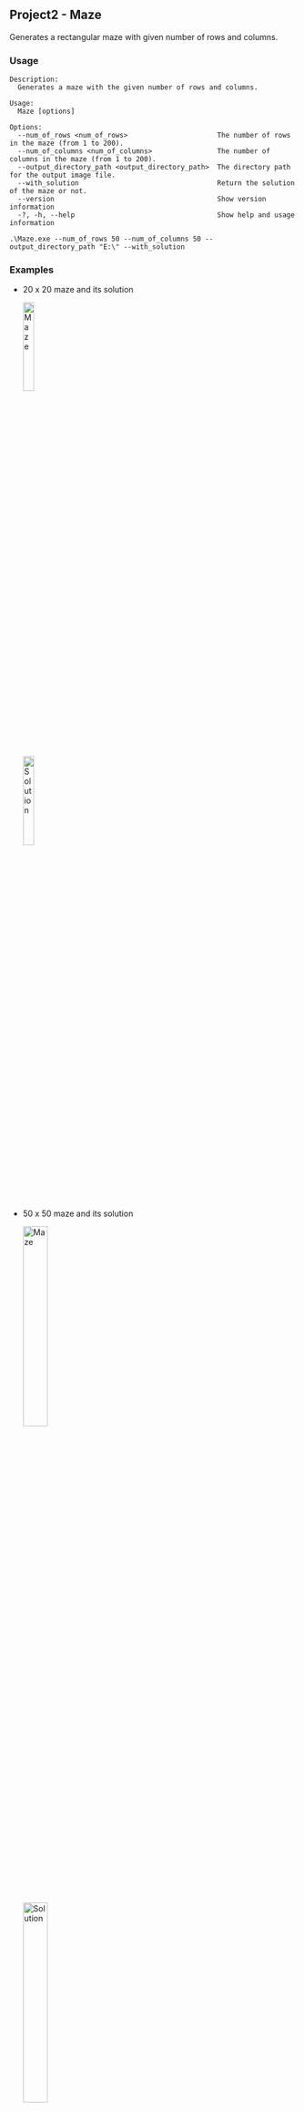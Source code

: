 ## Project2 - Maze
Generates a rectangular maze with given number of rows and columns.

### Usage
```
Description:
  Generates a maze with the given number of rows and columns.

Usage:
  Maze [options]

Options:
  --num_of_rows <num_of_rows>                      The number of rows in the maze (from 1 to 200).
  --num_of_columns <num_of_columns>                The number of columns in the maze (from 1 to 200).
  --output_directory_path <output_directory_path>  The directory path for the output image file.
  --with_solution                                  Return the solution of the maze or not.
  --version                                        Show version information
  -?, -h, --help                                   Show help and usage information
```
```
.\Maze.exe --num_of_rows 50 --num_of_columns 50 --output_directory_path "E:\" --with_solution
```
### Examples
- 20 x 20 maze and its solution
  <p align="left">
    <img src="https://github.com/weiyeyangde/Projects/blob/main/Maze/maze_20_20.png" title="Maze" style="width: 20%; height:auto;">
    <br><br>
    <img src="https://github.com/weiyeyangde/Projects/blob/main/Maze/solved_maze_20_20.png" title="Solution" style="width: 20%; height:auto;">
  </p>
  
- 50 x 50 maze and its solution
  <p align="left">
    <img src="https://github.com/weiyeyangde/Projects/blob/main/Maze/maze_50_50.png" title="Maze" style="width: 30%; height:auto;">
    <br><br>
    <img src="https://github.com/weiyeyangde/Projects/blob/main/Maze/solved_maze_50_50.png" title="Solution" style="width: 30%; height:auto;">
  </p>
 
- 100 x 100 maze and its solution
  <p align="left">
    <img src="https://github.com/weiyeyangde/Projects/blob/main/Maze/maze_100_100.png" title="Maze" style="width: 50%; height:auto;">
    <br><br>
    <img src="https://github.com/weiyeyangde/Projects/blob/main/Maze/solved_maze_100_100.png" title="Solution" style="width: 50%; height:auto;">
  </p>
  
### High-level ideas
  Using DFS algorithm to generate a maze.
  Using DFS algorithm to solve the maze.
